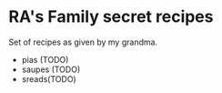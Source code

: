 # RA's Family secret recipes

Set of recipes as  given by my grandma.

* pias (TODO)
* saupes (TODO)
* sreads(TODO)
